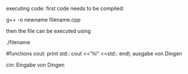 executing code:
first code needs to be compiled:

g++ -o newname filename.cpp

then the file can be executed using

./filename




#functions
cout: print
    std:: cout <<"hi" <<std:: endl;
    ausgabe von Dingen
    
cin: Eingabe von Dingen
    



